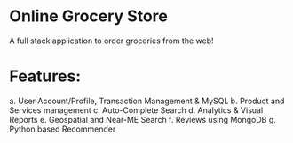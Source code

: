 # Online Grocery Store
 A full stack application to order groceries from the web!

# Features: 
a. User Account/Profile, Transaction Management & MySQL
b. Product and Services management
c. Auto-Complete Search
d. Analytics & Visual Reports
e. Geospatial and Near-ME Search
f. Reviews using MongoDB
g. Python based Recommender
